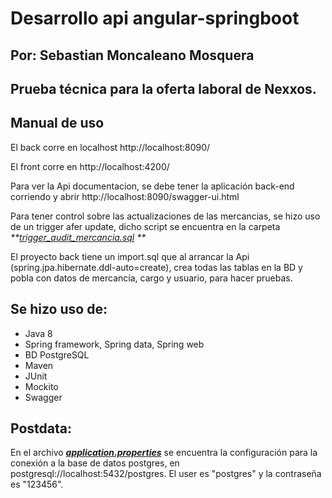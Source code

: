 # Desarrollo api angular-springboot
## Por: Sebastian Moncaleano Mosquera
## Prueba técnica para la oferta laboral de Nexxos. 

## Manual de uso
El back corre en localhost http://localhost:8090/

El front corre en http://localhost:4200/

Para ver la Api documentacion, se debe tener la aplicación back-end corriendo y abrir http://localhost:8090/swagger-ui.html

Para tener control sobre las actualizaciones de las mercancias, se hizo uso de un trigger afer update, dicho script se encuentra en la carpeta _**[trigger_audit_mercancia.sql](/script_trigger/trigger_audit_mercancia.sql) **_

El proyecto back tiene un import.sql que al arrancar la Api (spring.jpa.hibernate.ddl-auto=create), crea todas las tablas en la BD y pobla con datos de mercancía, cargo y usuario, para hacer pruebas.


## Se hizo uso de:

- Java 8
- Spring framework, Spring data, Spring web
- BD PostgreSQL
- Maven 
- JUnit
- Mockito
- Swagger


## Postdata:

En el archivo _**[application.properties](/spring-boot-backend-apirest/src/main/resources/application.properties)**_ se encuentra la configuración para la conexión a la base de datos postgres, en postgresql://localhost:5432/postgres. El user es "postgres" y la contraseña es "123456".
